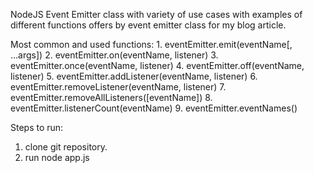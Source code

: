 NodeJS Event Emitter class with variety of use cases with examples of different functions offers by event emitter class for my blog article.

Most common and used functions:
    1. eventEmitter.emit(eventName[, ...args])
    2. eventEmitter.on(eventName, listener)
    3. eventEmitter.once(eventName, listener)
    4. eventEmitter.off(eventName, listener)
    5. eventEmitter.addListener(eventName, listener)
    6. eventEmitter.removeListener(eventName, listener)
    7. eventEmitter.removeAllListeners([eventName])
    8. eventEmitter.listenerCount(eventName)
    9. eventEmitter.eventNames()


Steps to run:
1. clone git repository.
2. run node app.js
